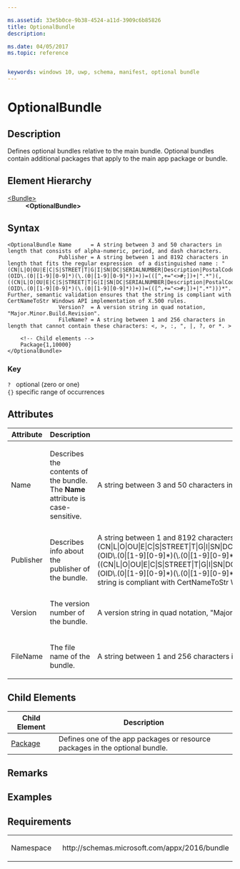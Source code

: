 ```yaml
---

ms.assetid: 33e5b0ce-9b38-4524-a11d-3909c6b85826
title: OptionalBundle
description:

ms.date: 04/05/2017
ms.topic: reference


keywords: windows 10, uwp, schema, manifest, optional bundle 
---
```


# OptionalBundle

## Description
Defines optional bundles relative to the main bundle. Optional bundles contain additional packages that apply to the main app package or bundle.

## Element Hierarchy
<dl>
<dt><a href="element-bundle.md">&lt;Bundle&gt;</a></dt>
<dd><b>&lt;OptionalBundle&gt;</b></dd>
</dl>


## Syntax
```syntax
<OptionalBundle Name      = A string between 3 and 50 characters in length that consists of alpha-numeric, period, and dash characters.
                Publisher = A string between 1 and 8192 characters in length that fits the regular expression  of a distinguished name : "(CN|L|O|OU|E|C|S|STREET|T|G|I|SN|DC|SERIALNUMBER|Description|PostalCode|POBox|Phone|X21Address|dnQualifier|(OID\.(0|[1-9][0-9]*)(\.(0|[1-9][0-9]*))+))=(([^,+="<>#;])+|".*")(, ((CN|L|O|OU|E|C|S|STREET|T|G|I|SN|DC|SERIALNUMBER|Description|PostalCode|POBox|Phone|X21Address|dnQualifier|(OID\.(0|[1-9][0-9]*)(\.(0|[1-9][0-9]*))+))=(([^,+="<>#;])+|".*")))*". Further, semantic validation ensures that the string is compliant with CertNameToStr Windows API implementation of X.500 rules.
                Version?  = A version string in quad notation, "Major.Minor.Build.Revision".
                FileName? = A string between 1 and 256 characters in length that cannot contain these characters: <, >, :, ", |, ?, or *. >

    <!-- Child elements -->
    Package{1,10000}
</OptionalBundle>
```


### Key
`?`   optional (zero or one)  
`{}`  specific range of occurrences

## Attributes

<table>
<colgroup>
<col width="25%" />
<col width="25%" />
<col width="25%" />
<col width="25%" />
</colgroup>
<thead>
<tr class="header">
<th>Attribute</th>
<th>Description</th>
<th>Data type</th>
<th>Required</th>
</tr>
</thead>
<tbody>
<tr class="odd">
<td>Name</td>
<td><p>Describes the contents of the bundle. The <strong>Name</strong> attribute is case-sensitive.</p></td>
<td>A string between 3 and 50 characters in length that consists of alpha-numeric, period, and dash characters.</td>
<td>Yes</td>
</tr>
<tr class="even">
<td>Publisher</td>
<td><p>Describes info about the publisher of the bundle.</p></td>
<td>A string between 1 and 8192 characters in length that fits the regular expression of a distinguished name : &quot;(CN|L|O|OU|E|C|S|STREET|T|G|I|SN|DC|SERIALNUMBER|Description|PostalCode|POBox|Phone|X21Address|dnQualifier|(OID\.(0|[1-9][0-9]*)(\.(0|[1-9][0-9]*))+))=(([^,+=&quot;&lt;&gt;#;])+|&quot;.*&quot;)(, ((CN|L|O|OU|E|C|S|STREET|T|G|I|SN|DC|SERIALNUMBER|Description|PostalCode|POBox|Phone|X21Address|dnQualifier|(OID\.(0|[1-9][0-9]*)(\.(0|[1-9][0-9]*))+))=(([^,+=&quot;&lt;&gt;#;])+|&quot;.*&quot;)))*&quot;. Further, semantic validation ensures that the string is compliant with CertNameToStr Windows API implementation of X.500 rules.</td>
<td>Yes</td>
</tr>
<tr class="odd">
<td>Version</td>
<td><p>The version number of the bundle.</p></td>
<td>A version string in quad notation, &quot;Major.Minor.Build.Revision&quot;.</td>
<td>No</td>
</tr>
<tr class="even">
<td>FileName</td>
<td><p>The file name of the bundle.</p></td>
<td>A string between 1 and 256 characters in length that cannot contain these characters: &lt;, &gt;, :, &quot;, |, ?, or *.</td>
<td>No</td>
</tr>
</tbody>
</table>

## Child Elements

| Child Element | Description |
|---------------|-------------|
| [Package](element-optionalbundle-package.md) | Defines one of the app packages or resource packages in the optional bundle. |

## Remarks


## Examples

## Requirements
<table>
<colgroup>
<col width="50%" />
<col width="50%" />
</colgroup>
<tbody>
<tr class="odd">
<td><p>Namespace</p></td>
<td><p>http://schemas.microsoft.com/appx/2016/bundle</p></td>
</tr>
</tbody>
</table>
